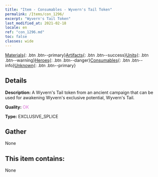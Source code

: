 ```yaml
---
title: "Item - Consumables - Wyvern's Tail Token"
permalink: /Items/con_1296/
excerpt: "Wyvern's Tail Token"
last_modified_at: 2021-02-18
locale: en
ref: "con_1296.md"
toc: false
classes: wide
---
```

 [Materials](/Items/){: .btn .btn--primary}[Artifacts](/Items/Artifacts/){: .btn .btn--success}[Units](/Items/Units/){: .btn .btn--warning}[Heroes](/Items/Heroes/){: .btn .btn--danger}[Consumables](/Items/Consumables/){: .btn .btn--info}[Unknown](/Items/Unknown/){: .btn .btn--primary}

## Details
 **Description:** A Wyvern's Tail token from an ancient campaign that can be used for awakening Wyvern's exclusive potential, Wyvern's Tail.

 **Quality:** <span style="color: #DA70D6">OK</span>

 **Type:** EXCLUSIVE_SPLICE

## Gather

  None

## This item contains:

  None

